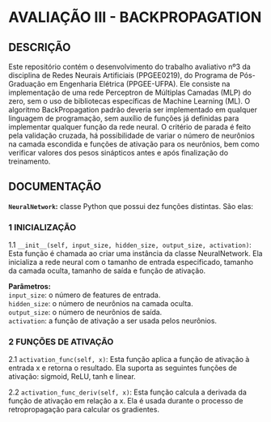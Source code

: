 # AVALIAÇÃO III - BACKPROPAGATION       

## DESCRIÇÃO
Este repositório contém o desenvolvimento do trabalho avaliativo nº3 da disciplina de Redes Neurais Artificiais (PPGEE0219), do Programa de Pós-Graduação em Engenharia Elétrica (PPGEE-UFPA). Ele consiste na implementação de uma rede Perceptron de Múltiplas Camadas (MLP) do zero, sem o uso de bibliotecas específicas de Machine Learning (ML). O algoritmo
BackPropagation padrão deveria ser implementado em qualquer linguagem de programação,
sem auxílio de funções já definidas para implementar qualquer função da rede neural. O
critério de parada é feito pela validação cruzada, há possibilidade de variar o número de
neurônios na camada escondida e funções de ativação para os neurônios, bem como verificar
valores dos pesos sinápticos antes e após finalização do treinamento.

## DOCUMENTAÇÃO

**`NeuralNetwork`:** classe Python que possui dez funções distintas. São elas:    

### 1 INICIALIZAÇÃO
1.1 `__init__(self, input_size, hidden_size, output_size, activation)`: Esta função é
chamada ao criar uma instância da classe NeuralNetwork. Ela inicializa a rede neural com o
tamanho de entrada especificado, tamanho da camada oculta, tamanho de saída e função de
ativação.     

**Parâmetros:**     
`input_size`: o número de features de entrada.     
`hidden_size`: o número de neurônios na camada oculta.        
`output_size`: o número de neurônios de saída.             
`activation`: a função de ativação a ser usada pelos neurônios.       

### 2 FUNÇÕES DE ATIVAÇÃO
2.1 `activation_func(self, x)`: Esta função aplica a função de ativação à entrada x e retorna
o resultado. Ela suporta as seguintes funções de ativação: sigmoid, ReLU, tanh e linear.   

2.2 `activation_func_deriv(self, x)`: Esta função calcula a derivada da função de ativação
em relação a x. Ela é usada durante o processo de retropropagação para calcular os
gradientes.    



